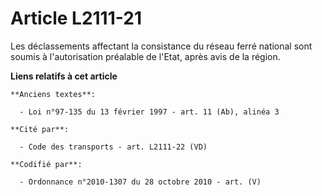 # Article L2111-21

Les déclassements affectant la consistance du réseau ferré national sont soumis à l'autorisation préalable de l'Etat, après
avis de la région.

**Liens relatifs à cet article**

	**Anciens textes**:

	  - Loi n°97-135 du 13 février 1997 - art. 11 (Ab), alinéa 3

	**Cité par**:

	  - Code des transports - art. L2111-22 (VD)

	**Codifié par**:

	  - Ordonnance n°2010-1307 du 28 octobre 2010 - art. (V)

